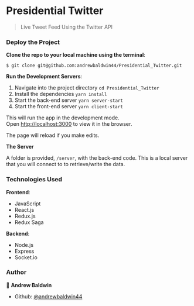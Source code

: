 # Presidential Twitter

> Live Tweet Feed Using the Twitter API

### Deploy the Project

**Clone the repo to your local machine using the terminal**:

```
$ git clone git@github.com:andrewbaldwin44/Presidential_Twitter.git
```

**Run the Development Servers**:

1. Navigate into the project directory `cd Presidential_Twitter`
2. Install the dependencies `yarn install`
3. Start the back-end server `yarn server-start`
6. Start the front-end server `yarn client-start`

This will run the app in the development mode.<br />
Open [http://localhost:3000](http://localhost:3000) to view it in the browser.

The page will reload if you make edits.

**The Server**

A folder is provided, `/server`, with the back-end code. This is a local server that you will connect to to retrieve/write the data.

### Technologies Used

**Frontend**:

- JavaScript
- React.js
- Redux.js
- Redux Saga

**Backend**:

- Node.js
- Express
- Socket.io

### Author

👤 **Andrew Baldwin**

- Github: [@andrewbaldwin44](https://github.com/andrewbaldwin44)
